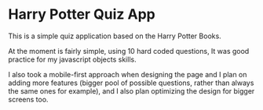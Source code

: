 # Harry Potter Quiz App

This is a simple quiz application based on the Harry Potter Books.

At the moment is fairly simple, using 10 hard coded questions, It was good practice for my javascript objects skills.

I also took a mobile-first approach when designing the page and I plan on adding more features (bigger pool of possible questions, rather than always the same ones for example), and I also plan optimizing the design for bigger screens too.